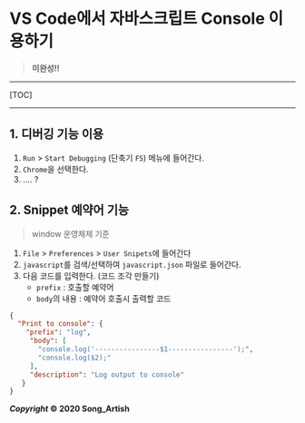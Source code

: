 # VS Code에서 자바스크립트 Console 이용하기

> **미완성!!**

---

[TOC]

---



## 1. 디버깅 기능 이용

1. `Run` > `Start Debugging` (단축기 `F5`) 메뉴에 들어간다.
2. `Chrome`을 선택한다.
3. .... ?



## 2. Snippet 예약어 기능

> window 운영체제 기준

1. `File` > `Preferences` > `User Snipets`에 들어간다
2. `javascript`를 검색/선택하여 `javascript.json` 파일로 들어간다.
3. 다음 코드를 입력한다. (코드 조각 만들기)
   - `prefix` : 호출할 예약어
   - `body`의 내용 : 예약어 호출시 출력할 코드

```json
{
  "Print to console": {
    "prefix": "log",
     "body": [
       "console.log('----------------$1----------------');",
       "console.log($2);"
     ],
     "description": "Log output to console"
   }
}
```



***Copyright* © 2020 Song_Artish**